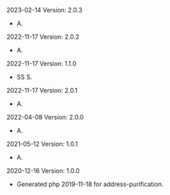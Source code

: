 2023-02-14 Version: 2.0.3
- A.

2022-11-17 Version: 2.0.2
- A.

2022-11-17 Version: 1.1.0
- SS S.

2022-11-17 Version: 2.0.1
- A.

2022-04-08 Version: 2.0.0
- A.

2021-05-12 Version: 1.0.1
- A.

2020-12-16 Version: 1.0.0
- Generated php 2019-11-18 for address-purification.

